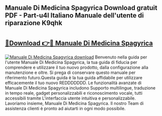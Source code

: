 ## Manuale Di Medicina Spagyrica Download gratuit PDF - Part-u4l Italiano Manuale dell'utente di riparazione K9qhk

# <h2><a href="http://df9k61l.blite.top/?on=Manuale+Di+Medicina+Spagyrica">🔗Download 👉🔴 Manuale Di Medicina Spagyrica</a></h2>

[![Manuale Di Medicina Spagyrica download](https://i.imgur.com/lujVjoI.png)](http://df9k61l.blite.top/?on=Manuale+Di+Medicina+Spagyrica)
Benvenuto nella guida per l'utente Manuale Di Medicina Spagyrica, la tua guida di fiducia per comprendere e utilizzare il tuo nuovo prodotto, dalla configurazione alla manutenzione e oltre. Si prega di conservare questo manuale per riferimento futuro.Questa guida è la tua guida affidabile per utilizzare efficacemente il tuo nuovo REDDDDDDD. Le funzionalità avanzate di Manuale Di Medicina Spagyrica includono Supporto multilingue, traduzione in tempo reale, gadget personalizzabili e riconoscimento vocale, tutti accessibili tramite L'interfaccia utente intuitiva e personalizzabile. Lavoriamo insieme, Manuale Di Medicina Spagyrica. Il nostro Team di assistenza clienti è pronto ad aiutarti in ogni modo possibile.
